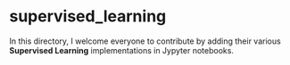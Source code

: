# supervised_learning
In this directory, I welcome everyone to contribute by adding their various **Supervised Learning** implementations in Jypyter notebooks. 